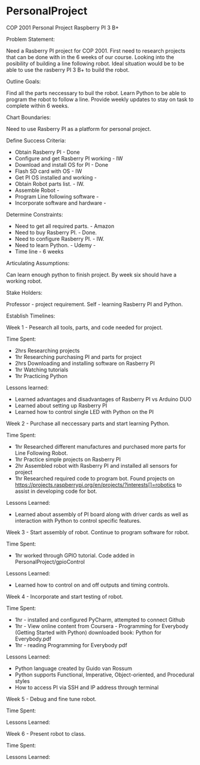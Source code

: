 # PersonalProject
COP 2001 Personal Project Raspberry PI 3 B+

Problem Statement:

Need a Rasberry PI project for COP 2001.
First need to research projects that can be done with in the 6 weeks of our course.
Looking into the posibility of building a line following robot.
Ideal situation would be to be able to use the rasberry PI 3 B+ to build the robot.

Outline Goals:

Find all the parts neccessary to buil the robot.
Learn Python to be able to program the robot to follow a line.
Provide weekly updates to stay on task to complete within 6 weeks.

Chart Boundaries:

Need to use Rasberry PI as a platform for personal project.

Define Success Criteria:

- Obtain Rasberry PI - Done
- Configure and get Rasberry PI working - IW
- Download and install OS for PI - Done
- Flash SD card with OS - IW
- Get PI OS installed and working - 
- Obtain Robot parts list. - IW.
- Assemble Robot - 
- Program Line following software - 
- Incorporate software and hardware - 

Determine Constraints:

- Need to get all required parts. - Amazon
- Need to buy Rasberry PI. - Done.
- Need to configure Rasberry PI. - IW.
- Need to learn Python. - Udemy - 
- Time line - 6 weeks

Articulating Assumptions:

Can learn enough python to finish project.
By week six should have a working robot.

Stake Holders:

Professor - project requirement.
Self - learning Rasberry PI and Python.

Establish Timelines:

Week 1 - Pesearch all tools, parts, and code needed for project.

  Time Spent: 
  
  - 2hrs  Researching projects
  - 1hr   Researching purchasing PI and parts for project
  - 2hrs  Downloading and installing software on Rasberry PI
  - 1hr   Watching tutorials
  - 1hr   Practicing Python
  
  Lessons learned:
  - Learned advantages and disadvantages of Rasberry PI vs Arduino DUO
  - Learned about setting up Rasberry PI
  - Learned how to control single LED with Python on the PI    

Week 2 - Purchase all neccessary parts and start learning Python.

  Time Spent:
  
  - 1hr   Researched different manufactures and purchased more parts for Line Following Robot.
  - 1hr   Practice simple projects on Rasberry PI 
  - 2hr   Assembled robot with Rasberry PI and installed all sensors for project
  - 1hr   Researched required code to program bot. Found projects on https://projects.raspberrypi.org/en/projects/?interests[]=robotics to assist in developing code for bot.
  
  Lessons Learned:
  
  - Learned about assembly of PI board along with driver cards as well as interaction with Python to control specific features.
  

Week 3 - Start assembly of robot. Continue to program software for robot.

  Time Spent:
  - 1hr worked through GPIO tutorial. Code added in PersonalProject/gpioControl
  
  Lessons Learned:
  - Learned how to control on and off outputs and timing controls.

Week 4 - Incorporate and start testing of robot.

  Time Spent: 
  - 1hr - installed and configured PyCharm, attempted to connect Github
  - 1hr - View online content from Coursera - Programming for Everybody 
    (Getting Started with Python) downloaded book: Python for Everybody.pdf
  - 1hr - reading Programming for Everybody pdf
  
  Lessons Learned:
  - Python language created by Guido van Rossum
  - Python supports Functional, Imperative, Object-oriented, and Procedural styles
  - How to access PI via SSH and IP address through terminal

Week 5 - Debug and fine tune robot.

  Time Spent:
  
  Lessons Learned:

Week 6 - Present robot to class.

  Time Spent:
  
  Lessons Learned:

